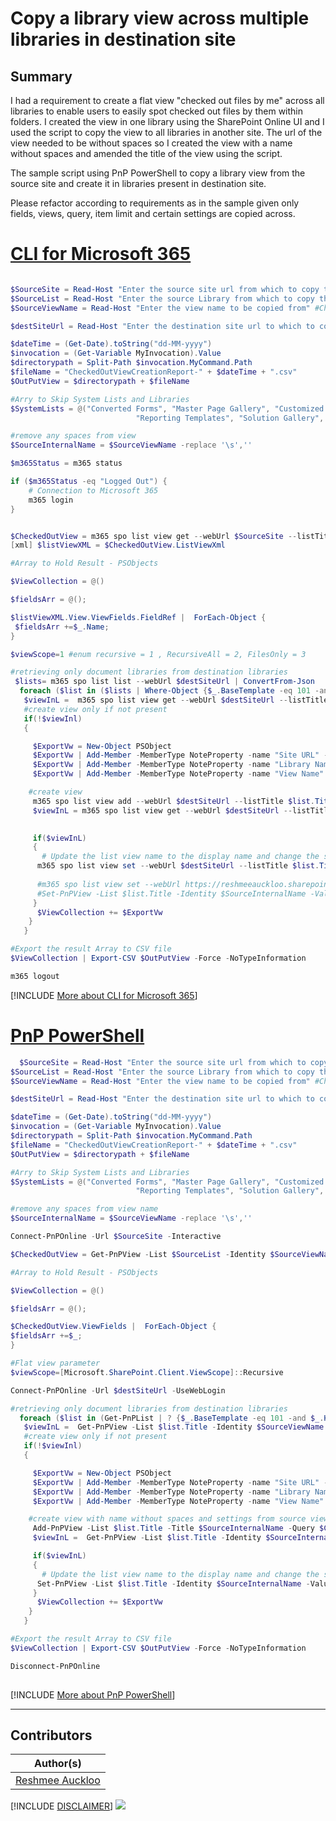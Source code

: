 

# Copy a library view across multiple libraries in destination site 

## Summary
I had a requirement to create a flat view "checked out files by me" across all libraries to enable users to easily spot checked out files by them within folders. I created the view in one library using the SharePoint Online UI and I used the script to copy the view to all libraries in another site. The url of the view needed to be without spaces so I created the view with a name without spaces and amended the title of the view using the script.

The sample script using PnP PowerShell to copy a library view from the source site and create it in libraries present in destination site.

Please refactor according to requirements as in the sample given only fields, views, query, item limit and certain settings are copied across.

# [CLI for Microsoft 365](#tab/cli-m365-ps)

```powershell

$SourceSite = Read-Host "Enter the source site url from which to copy the view from" #e.g.https://contose.sharepoint.com/sites/test
$SourceList = Read-Host "Enter the source Library from which to copy the view from" #Documents
$SourceViewName = Read-Host "Enter the view name to be copied from" #Checked Out FlatView

$destSiteUrl = Read-Host "Enter the destination site url to which to copy the view to" #e.g.https://contose.sharepoint.com/sites/testClone2

$dateTime = (Get-Date).toString("dd-MM-yyyy")
$invocation = (Get-Variable MyInvocation).Value
$directorypath = Split-Path $invocation.MyCommand.Path
$fileName = "CheckedOutViewCreationReport-" + $dateTime + ".csv"
$OutPutView = $directorypath + $fileName

#Arry to Skip System Lists and Libraries
$SystemLists = @("Converted Forms", "Master Page Gallery", "Customized Reports", "Form Templates", "List Template Gallery", "Theme Gallery",
                            "Reporting Templates", "Solution Gallery", "Style Library", "Web Part Gallery","Site Assets", "wfpub", "Site Pages", "Images", "MicroFeed","Pages")

#remove any spaces from view 
$SourceInternalName = $SourceViewName -replace '\s',''

$m365Status = m365 status

if ($m365Status -eq "Logged Out") {
    # Connection to Microsoft 365
    m365 login
}


$CheckedOutView = m365 spo list view get --webUrl $SourceSite --listTitle $SourceList --viewTitle $SourceViewName |ConvertFrom-Json
[xml] $listViewXML = $CheckedOutView.ListViewXml

#Array to Hold Result - PSObjects

$ViewCollection = @()

$fieldsArr = @();

$listViewXML.View.ViewFields.FieldRef |  ForEach-Object {
 $fieldsArr +=$_.Name;
}

$viewScope=1 #enum recursive = 1 , RecursiveAll = 2, FilesOnly = 3

#retrieving only document libraries from destination libraries
 $lists= m365 spo list list --webUrl $destSiteUrl | ConvertFrom-Json  
  foreach ($list in ($lists | Where-Object {$_.BaseTemplate -eq 101 -and $_.Hidden -eq $false -and $SystemLists -notcontains $_.Title})) {
   $viewInL =  m365 spo list view get --webUrl $destSiteUrl --listTitle $list.Title --viewTitle $SourceViewName
   #create view only if not present
   if(!$viewInl)
   {

     $ExportVw = New-Object PSObject
     $ExportVw | Add-Member -MemberType NoteProperty -name "Site URL" -value $destSiteUrl
     $ExportVw | Add-Member -MemberType NoteProperty -name "Library Name" -value $list.Title
     $ExportVw | Add-Member -MemberType NoteProperty -name "View Name" -value $SourceViewName

    #create view
     m365 spo list view add --webUrl $destSiteUrl --listTitle $list.Title --title $SourceInternalName  --fields ($fieldsArr -join ",") --rowLimit $CheckedOutView.RowLimit
     $viewInL = m365 spo list view get --webUrl $destSiteUrl --listTitle $list.Title --viewTitle $SourceInternalName  
    

     if($viewInL)
     {
       # Update the list view name to the display name and change the scope to recursive so that all files are displayed without any folders.
      m365 spo list view set --webUrl $destSiteUrl --listTitle $list.Title  --viewTitle $SourceInternalName --Title $SourceViewName --ViewQuery $CheckedOutView.ViewQuery.Replace('"','\"') --Scope $viewScope
      
      #m365 spo list view set --webUrl https://reshmeeauckloo.sharepoint.com/sites/TestClone2 --listTitle "Documents" --viewTitle "FlatView" --Title "FlatView1"
      #Set-PnPView -List $list.Title -Identity $SourceInternalName -Values @{Scope=$viewScope;Title=$SourceViewName}   
     }
      $ViewCollection += $ExportVw
    }
   }

#Export the result Array to CSV file
$ViewCollection | Export-CSV $OutPutView -Force -NoTypeInformation

m365 logout
```

[!INCLUDE [More about CLI for Microsoft 365](../../docfx/includes/MORE-CLIM365.md)]

# [PnP PowerShell](#tab/pnpps)
```powershell
  $SourceSite = Read-Host "Enter the source site url from which to copy the view from" #e.g.https://contoso.sharepoint.com/sites/Team1
$SourceList = Read-Host "Enter the source Library from which to copy the view from" #Demo Library
$SourceViewName = Read-Host "Enter the view name to be copied from" #Checked Out Files

$destSiteUrl = Read-Host "Enter the destination site url to which to copy the view to" #e.g.https://contoso.sharepoint.com/sites/testDemo

$dateTime = (Get-Date).toString("dd-MM-yyyy")
$invocation = (Get-Variable MyInvocation).Value
$directorypath = Split-Path $invocation.MyCommand.Path
$fileName = "CheckedOutViewCreationReport-" + $dateTime + ".csv"
$OutPutView = $directorypath + $fileName

#Arry to Skip System Lists and Libraries
$SystemLists = @("Converted Forms", "Master Page Gallery", "Customized Reports", "Form Templates", "List Template Gallery", "Theme Gallery",
                            "Reporting Templates", "Solution Gallery", "Style Library", "Web Part Gallery","Site Assets", "wfpub", "Site Pages", "Images", "MicroFeed","Pages")

#remove any spaces from view name
$SourceInternalName = $SourceViewName -replace '\s',''

Connect-PnPOnline -Url $SourceSite -Interactive

$CheckedOutView = Get-PnPView -List $SourceList -Identity $SourceViewName -Includes RowLimit, ViewQuery, ViewFields

#Array to Hold Result - PSObjects

$ViewCollection = @()

$fieldsArr = @();

$CheckedOutView.ViewFields |  ForEach-Object {
$fieldsArr +=$_;
}

#Flat view parameter
$viewScope=[Microsoft.SharePoint.Client.ViewScope]::Recursive 

Connect-PnPOnline -Url $destSiteUrl -UseWebLogin

#retrieving only document libraries from destination libraries
  foreach ($list in (Get-PnPList | ? {$_.BaseTemplate -eq 101 -and $_.Hidden -eq $false -and $SystemLists -notcontains $_.Title})) {
   $viewInL =  Get-PnPView -List $list.Title -Identity $SourceViewName -ErrorAction SilentlyContinue
   #create view only if not present
   if(!$viewInl)
   {

     $ExportVw = New-Object PSObject
     $ExportVw | Add-Member -MemberType NoteProperty -name "Site URL" -value $destSiteUrl
     $ExportVw | Add-Member -MemberType NoteProperty -name "Library Name" -value $list.Title
     $ExportVw | Add-Member -MemberType NoteProperty -name "View Name" -value $SourceViewName

    #create view with name without spaces and settings from source view 
     Add-PnPView -List $list.Title -Title $SourceInternalName -Query $CheckedOutView.ViewQuery -Fields $fieldsArr -RowLimit $CheckedOutView.RowLimit
     $viewInL =  Get-PnPView -List $list.Title -Identity $SourceInternalName -ErrorAction SilentlyContinue

     if($viewInL)
     {
       # Update the list view name to the display name and change the scope to recursive so that all files are displayed without any folders.
      Set-PnPView -List $list.Title -Identity $SourceInternalName -Values @{Scope=$viewScope;Title=$SourceViewName}   
     }
      $ViewCollection += $ExportVw
    }
   }

#Export the result Array to CSV file
$ViewCollection | Export-CSV $OutPutView -Force -NoTypeInformation

Disconnect-PnPOnline
 
```
[!INCLUDE [More about PnP PowerShell](../../docfx/includes/MORE-PNPPS.md)]
***

## Contributors

| Author(s) |
|-----------|
| [Reshmee Auckloo](https://github.com/reshmee011)|

[!INCLUDE [DISCLAIMER](../../docfx/includes/DISCLAIMER.md)]
<img src="https://m365-visitor-stats.azurewebsites.net/script-samples/scripts/spo-copy-library-view" aria-hidden="true" />
